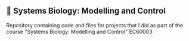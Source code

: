 ## 🧬 Systems Biology: Modelling and Control

Repository containing code and files for projects that I did as part of the course "Systems Biology: Modelling and Control" EC60003
